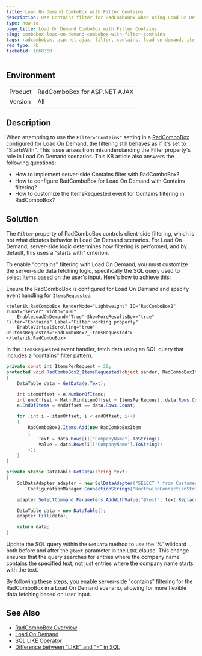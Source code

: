 ```yaml
---
title: Load On Demand ComboBox with Filter Contains
description: Use Contains filter for RadComboBox when using Load On Demand to fetch data from the server.
type: how-to
page_title: Load On Demand ComboBox with Filter Contains 
slug: combobox-load-on-demand-combobox-with-filter-contains
tags: radcombobox, asp.net ajax, filter, contains, load on demand, itemsrequested
res_type: kb
ticketid: 1668360
---
```


## Environment

<table>
<tbody>
<tr>
<td>Product</td>
<td>RadComboBox for ASP.NET AJAX</td>
</tr>
<tr>
<td>Version</td>
<td>All</td>
</tr>
</tbody>
</table>

## Description

When attempting to use the `Filter="Contains"` setting in a [RadComboBox](https://docs.telerik.com/devtools/aspnet-ajax/controls/combobox/overview) configured for Load On Demand, the filtering still behaves as if it's set to "StartsWith". This issue arises from misunderstanding the Filter property's role in Load On Demand scenarios. This KB article also answers the following questions:

- How to implement server-side Contains filter with RadComboBox?
- How to configure RadComboBox for Load On Demand with Contains filtering?
- How to customize the ItemsRequested event for Contains filtering in RadComboBox?

## Solution

The `Filter` property of RadComboBox controls client-side filtering, which is not what dictates behavior in Load On Demand scenarios. For Load On Demand, server-side logic determines how filtering is performed, and by default, this uses a "starts with" criterion.

To enable "contains" filtering with Load On Demand, you must customize the server-side data fetching logic, specifically the SQL query used to select items based on the user's input. Here's how to achieve this:

Ensure the RadComboBox is configured for Load On Demand and specify event handling for `ItemsRequested`.

````ASP.NET
<telerik:RadComboBox RenderMode="Lightweight" ID="RadComboBox2" runat="server" Width="400"
    EnableLoadOnDemand="True" ShowMoreResultsBox="true" Filter="Contains" Label="Filter working properly"
    EnableVirtualScrolling="true" OnItemsRequested="RadComboBox2_ItemsRequested">
</telerik:RadComboBox>
````

In the `ItemsRequested` event handler, fetch data using an SQL query that includes a "contains" filter pattern.

````C#
private const int ItemsPerRequest = 20;
protected void RadComboBox2_ItemsRequested(object sender, RadComboBoxItemsRequestedEventArgs e)
{
    DataTable data = GetData(e.Text);

    int itemOffset = e.NumberOfItems;
    int endOffset = Math.Min(itemOffset + ItemsPerRequest, data.Rows.Count);
    e.EndOfItems = endOffset == data.Rows.Count;

    for (int i = itemOffset; i < endOffset; i++)
    {
        RadComboBox2.Items.Add(new RadComboBoxItem
        {
            Text = data.Rows[i]["CompanyName"].ToString(),
            Value = data.Rows[i]["CompanyName"].ToString()
        });
    }
}

private static DataTable GetData(string text)
{
    SqlDataAdapter adapter = new SqlDataAdapter("SELECT * from Customers WHERE CompanyName LIKE '%' + @text + '%'",
        ConfigurationManager.ConnectionStrings["NorthwindConnectionString"].ConnectionString);

    adapter.SelectCommand.Parameters.AddWithValue("@text", text.Replace("%", "[%]"));

    DataTable data = new DataTable();
    adapter.Fill(data);

    return data;
}
````

Update the SQL query within the `GetData` method to use the '%' wildcard both before and after the `@text` parameter in the `LIKE` clause. This change ensures that the query searches for entries where the company name contains the specified text, not just entries where the company name starts with the text.

By following these steps, you enable server-side "contains" filtering for the RadComboBox in a Load On Demand scenario, allowing for more flexible data fetching based on user input.

## See Also

- [RadComboBox Overview](https://docs.telerik.com/devtools/aspnet-ajax/controls/combobox/overview)
- [Load On Demand](https://www.telerik.com/products/aspnet-ajax/documentation/controls/combobox/load-on-demand/overview)
- [SQL LIKE Operator](https://www.w3schools.com/sql/sql_like.asp)
- [Difference between "LIKE" and "=" in SQL](https://stackoverflow.com/questions/1504990/whats-the-difference-between-like-and-in-sql)
